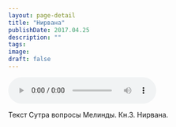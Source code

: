 ```yaml
---
layout: page-detail
title: "Нирвана"
publishDate: 2017.04.25
description: ""
tags:
image:
draft: false
---
```


<audio title="2017.04.25 - Нирвана.mp3" src="/upload/iblock/f5e/f5eb6f9cfa1d53644b743e6e148ff02c.mp3" controls=""></audio>

 Текст Сутра вопросы Мелинды. Кн.3\. Нирвана. 

  
